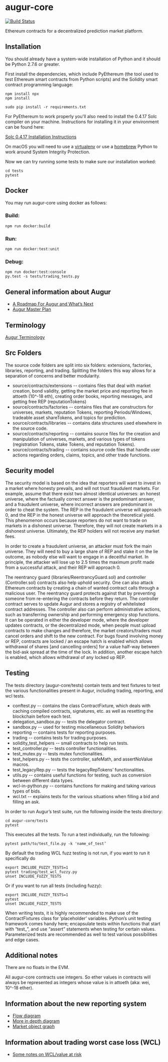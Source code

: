 # augur-core

[![Build Status](https://travis-ci.org/AugurProject/augur-core.svg)](https://travis-ci.org/AugurProject/augur-core)

Ethereum contracts for a decentralized prediction market platform.

## Installation

You should already have a system-wide installation of Python and it should be Python 2.7.6 or greater.

First install the dependencies, which include PyEthereum (the tool used to test Ethereum smart contracts from Python scripts) and the Solidity smart contract programming language:

```
npm install npx
npm install

sudo pip install -r requirements.txt
```

For PyEthereum to work properly you'll also need to install the 0.4.17 Solc compiler on your machine. Instructions for installing it in your environment can be found here:

[Solc 0.4.17 Installation Instructions](https://github.com/ethereum/solidity/releases/tag/v0.4.17)

On macOS you will need to use a
[virtualenv](https://python-guide-pt-br.readthedocs.io/en/latest/dev/virtualenvs/) or use a [homebrew](https://brew.sh/) Python to work around System Integrity Protection.

Now we can try running some tests to make sure our installation worked:

```
cd tests
pytest
```

## Docker

You may run augur-core using docker as follows:

### Build:

```
npm run docker:build
```

### Run:

```
npm run docker:test:unit
```

### Debug:

```
npm run docker:test:console
py.test -s tests/trading_tests.py
```

## General information about Augur

- [A Roadmap For Augur and What’s Next](https://medium.com/@AugurProject/a-roadmap-for-augur-and-whats-next-930fe6c7f75a)
- [Augur Master Plan](https://medium.com/@AugurProject/augur-master-plan-42dda65a3e3d)

## Terminology

[Augur Terminology](http://blog.augur.net/faq/all-terms/)

## Src Folders

The source code folders are split into six folders: extensions, factories, libraries, reporting, and trading. Splitting the folders this way allows for a separation of concerns and better modularity.
- source/contracts/extensions -- contains files that deal with market creation, bond validity, getting the market price and reporting fee in attoeth (10^-18 eth), creating order books, reporting messages, and getting free REP (reputationTokens)
- source/contracts/factories -- contains files that are constructors for universes, markets, reputation Tokens, reporting Periods/Windows, tradeable asset shareTokens, and topics for prediction.
- source/contracts/libraries -- contains data structures used elsewhere in the source code.
- source/contracts/reporting -- contains source files for the creation and manipulation of universes, markets, and various types of tokens (registration Tokens, stake Tokens, and reputation Tokens).
- source/contracts/trading -- contains source code files that handle user actions regarding orders, claims, topics, and other trade functions.

## Security model

The security model is based on the idea that reporters will want to invest in a market where honesty prevails, and will not trust fraudulent markets. For example, assume that there exist two almost identical universes: an honest universe, where the factually correct answer is the predominant answer, and a fraudulent universe, where incorrect answers are predominant in order to cheat the system. The REP in the fraudulent universe will approach 0, and the REP in the honest universe will approach the theoretical yield. This phenomenon occurs because reporters do not want to trade on markets in a dishonest universe. Therefore, they will not create markets in a dishonest universe. Ultimately, the REP holders will not receive any market fees.

In order to create a fraudulent universe, an attacker must fork the main universe. They will need to buy a large share of REP and stake it on the lie outcome, as nobody else will want to engage in a deceitful market. In principle, the attacker will lose up to 2.5 times the maximum profit made from a successful attack, and their REP will approach 0.

The reentrancy guard (libraries/ReentrancyGuard.sol) and controller (Controller.sol) contracts also help uphold security. One can also attack Ethereum contracts by creating a chain of wanted contract calls through a malicious user. The reentrancy guard protects against that by preventing someone from re-entering the contracts before they return. The controller contract serves to update Augur and stores a registry of whitelisted contract addresses. The controller also can perform administrative actions, such as transferring ownership and performing emergency stop functions. It can be operated in either the developer mode, where the developer updates contracts, or the decentralized mode, when people must upload contracts to make changes and therefore, the market creators/traders must cancel orders and shift to the new contract. For bugs found involving money or REP, contracts are locked / an escape hatch is enabled which allows withdrawal of shares [and cancelling orders] for a value half-way between the bid-ask spread at the time of the lock. In addition, another escape hatch is enabled, which allows withdrawal of any locked up REP.

## Testing

The tests directory (augur-core/tests) contain tests and test fixtures to test the various functionalities present in Augur, including trading, reporting, and wcl tests.
- conftest.py -- contains the class ContractFixture, which deals with caching compiled contracts, signatures, etc. as well as resetting the blockchain before each test.
- delegation_sandbox.py -- tests the delegator contract.
- sandbox.py -- used for testing miscellaneous Solidity behaviors
- reporting -- contains tests for reporting purposes.
- trading -- contains tests for trading purposes.
- solidity_test_helpers -- small contracts to help run tests.
- test_controller.py -- tests controller functionalities.
- test_mutex.py -- tests mutex functionalities.
- test_helpers.py -- tests the controller, safeMath, and assertNoValue macros.
- test_legacyRep.py -- tests the legacyRepTokens’ functionalities.
- utils.py -- contains useful functions for testing, such as conversion between different data types.
- wcl-in-python.py -- contains functions for making and taking various types of bids.
- wcl.txt -- explains tests for the various situations when filling a bid and filling an ask.

In order to run Augur’s test suite, run the following inside the tests directory:
```
cd augur-core/tests
pytest
```
This executes all the tests. To run a test individually, run the following:
```
pytest path/to/test_file.py -k 'name_of_test’
```

By default the trading WCL fuzz testing is not run, if you want to run it specifically do
```
export INCLUDE_FUZZY_TESTS=1
pytest trading/test_wcl_fuzzy.py
unset INCLUDE_FUZZY_TESTS
```

Or if you want to run all tests (including fuzzy):

```
export INCLUDE_FUZZY_TESTS=1
pytest
unset INCLUDE_FUZZY_TESTS
```

When writing tests, it is highly recommended to make use of the ContractFixtures class for ‘placeholder’ variables. Python’s unit testing framework comes handy here; encapsulate tests within functions that start with “test_”, and use “assert” statements when testing for certain values. Parameterized tests are recommended as well to test various possibilities and edge cases.

## Additional notes

There are no floats in the EVM.

All augur-core contracts use integers. So ether values in contracts will always be represented as integers whose value is in attoeth (aka: wei, 10^-18 ether).

## Information about the new reporting system

- [Flow diagram](https://pasteboard.co/1FcgIDWR2.png)
- [More in depth diagram](https://www.websequencediagrams.com/files/render?link=kUm7MBHLoO87M3m2dXzE)
- [Market object graph](https://pasteboard.co/1WHGfXjB3.png)

## Information about trading worst case loss (WCL)

- [Some notes on WCL/value at risk](https://github.com/AugurProject/augur-core/blob/master/tests/wcl.txt)
